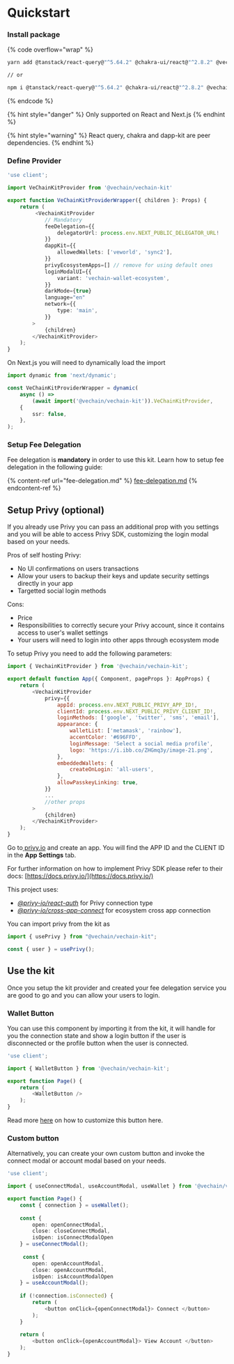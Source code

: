 # Quickstart

### Install package

{% code overflow="wrap" %}
```sh
yarn add @tanstack/react-query@"^5.64.2" @chakra-ui/react@"^2.8.2" @vechain/dapp-kit-react@"1.4.1" @vechain/vechain-kit

// or

npm i @tanstack/react-query@"^5.64.2" @chakra-ui/react@"^2.8.2" @vechain/dapp-kit-react@"1.4.1" @vechain/vechain-ki
```
{% endcode %}

{% hint style="danger" %}
Only supported on React and Next.js
{% endhint %}

{% hint style="warning" %}
React query, chakra and dapp-kit are peer dependencies.
{% endhint %}

### Define Provider

```typescript
'use client';

import VeChainKitProvider from '@vechain/vechain-kit'

export function VeChainKitProviderWrapper({ children }: Props) {
    return (
         <VechainKitProvider
            // Mandatory
            feeDelegation={{
                delegatorUrl: process.env.NEXT_PUBLIC_DELEGATOR_URL!
            }}
            dappKit={{
                allowedWallets: ['veworld', 'sync2'],
            }}
            privyEcosystemApps=[] // remove for using default ones
            loginModalUI={{
                variant: 'vechain-wallet-ecosystem',
            }}
            darkMode={true}
            language="en"
            network={{
                type: 'main',
            }}
        >
            {children}
        </VechainKitProvider>
    );
}

```

On Next.js you will need to dynamically load the import

```typescript
import dynamic from 'next/dynamic';

const VeChainKitProviderWrapper = dynamic(
    async () =>
        (await import('@vechain/vechain-kit')).VeChainKitProvider,
    {
        ssr: false,
    },
);
```

### Setup Fee Delegation

Fee delegation is **mandatory** in order to use this kit. Learn how to setup fee delegation in the following guide:

{% content-ref url="fee-delegation.md" %}
[fee-delegation.md](fee-delegation.md)
{% endcontent-ref %}

## Setup Privy (optional)

If you already use Privy you can pass an additional prop with you settings and you will be able to access Privy SDK, customizing the login modal based on your needs.

Pros of self hosting Privy:

* No UI confirmations on users transactions
* Allow your users to backup their keys and update security settings directly in your app
* Targetted social login methods

Cons:

* Price
* Responsibilities to correctly secure your Privy account, since it contains access to user's wallet settings
* Your users will need to login into other apps through ecosystem mode

To setup Privy you need to add the following parameters:

```javascript
import { VechainKitProvider } from '@vechain/vechain-kit';

export default function App({ Component, pageProps }: AppProps) {
    return (
        <VechainKitProvider
            privy={{
                appId: process.env.NEXT_PUBLIC_PRIVY_APP_ID!,
                clientId: process.env.NEXT_PUBLIC_PRIVY_CLIENT_ID!,
                loginMethods: ['google', 'twitter', 'sms', 'email'],
                appearance: {
                    walletList: ['metamask', 'rainbow'],
                    accentColor: '#696FFD',
                    loginMessage: 'Select a social media profile',
                    logo: 'https://i.ibb.co/ZHGmq3y/image-21.png',
                },
                embeddedWallets: {
                    createOnLogin: 'all-users',
                },
                allowPasskeyLinking: true,
            }}
            ...
            //other props
        >
            {children}
        </VechainKitProvider>
    );
}
```

Go to[ privy.io](https://privy.io) and create an app. You will find the APP ID and the CLIENT ID in the **App Settings** tab.

For further information on how to implement Privy SDK please refer to their docs: [https://docs.privy.io/](https://docs.privy.io/)

This project uses:

* [_@privy-io/react-auth_](https://www.npmjs.com/package/@privy-io/react-auth) for Privy connection type
* [_@privy-io/cross-app-connect_](https://www.npmjs.com/package/@privy-io/cross-app-connect) for ecosystem cross app connection

You can import privy from the kit as&#x20;

```typescript
import { usePrivy } from "@vechain/vechain-kit";

const { user } = usePrivy();
```

## Use the kit

Once you setup the kit provider and created your fee delegation service you are good to go and you can allow your users to login.

### Wallet Button

You can use this component by importing it from the kit, it will handle for you the connection state and show a login button if the user is disconnected or the profile button when the user is connected.

```typescript
'use client';

import { WalletButton } from '@vechain/vechain-kit';

export function Page() {
    return (
        <WalletButton />
    );
}
```

Read more [here](quickstart.md#wallet-button) on how to customize this button here.

### Custom button

Alternatively, you can create your own custom button and invoke the connect modal or account modal based on your needs.

```typescript
'use client';

import { useConnectModal, useAccountModal, useWallet } from '@vechain/vechain-kit';

export function Page() {
    const { connection } = useWallet();
    
    const { 
        open: openConnectModal, 
        close: closeConnectModal, 
        isOpen: isConnectModalOpen 
    } = useConnectModal();
    
     const { 
        open: openAccountModal, 
        close: openAccountModal, 
        isOpen: isAccountModalOpen 
    } = useAccountModal();
    
    if (!connection.isConnected) {
        return (
            <button onClick={openConnectModal}> Connect </button>
        );
    }
    
    return (
        <button onClick={openAccountModal}> View Account </button>
    );
}
```
